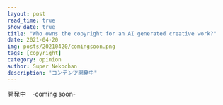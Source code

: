 ```yaml
---
layout: post
read_time: true
show_date: true
title: "Who owns the copyright for an AI generated creative work?"
date: 2021-04-20
img: posts/20210420/comingsoon.png
tags: [copyright]
category: opinion
author: Super Nekochan
description: "コンテンツ開発中"
---
```

開発中　-coming soon-